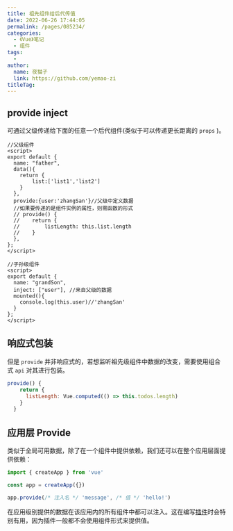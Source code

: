 ```yaml
---
title: 祖先组件给后代传值
date: 2022-06-26 17:44:05
permalink: /pages/085234/
categories:
  - 《Vue》笔记
  - 组件
tags:
  - 
author: 
  name: 夜猫子
  link: https://github.com/yemao-zi
titleTag: 
---
```

## provide inject

可通过父级传递给下面的任意一个后代组件(类似于可以传递更长距离的 `props` )。

~~~vue
//父级组件
<script>
export default {
  name: "father",
  data(){
  	return {
  		list:['list1','list2']
  	}
  },
  provide:{user:'zhangSan'}//父级中定义数据
  //如果要传递的是组件实例的属性，则需函数的形式
  // provide() {
  // 	return {
  //     	listLength: this.list.length
  //  	}
  },
};
</script>
~~~

~~~vue
//子孙级组件
<script>
export default {
  name: "grandSon",
  inject: ["user"], //来自父级的数据
  mounted(){
  	console.log(this.user)//'zhangSan'
  }
};
</script>
~~~

## 响应式包装

但是 `provide` 并非响应式的，若想监听祖先级组件中数据的改变，需要使用组合式 `api` 对其进行包装。

~~~js
provide() {
    return {
      listLength: Vue.computed(() => this.todos.length)
    }
  }
~~~

## 应用层 Provide

类似于全局可用数据，除了在一个组件中提供依赖，我们还可以在整个应用层面提供依赖：

```js
import { createApp } from 'vue'

const app = createApp({})

app.provide(/* 注入名 */ 'message', /* 值 */ 'hello!')
```

在应用级别提供的数据在该应用内的所有组件中都可以注入。这在编写[插件](https://cn.vuejs.org/guide/reusability/plugins.html)时会特别有用，因为插件一般都不会使用组件形式来提供值。
